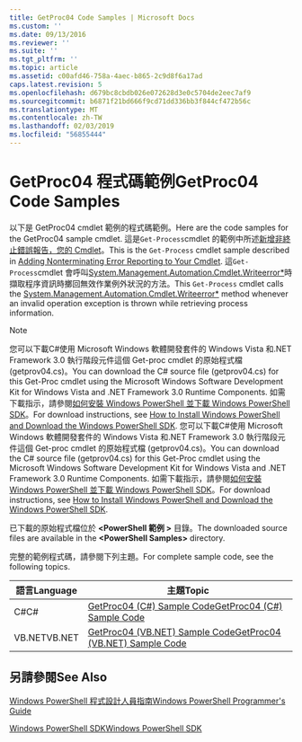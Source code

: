 ```yaml
---
title: GetProc04 Code Samples | Microsoft Docs
ms.custom: ''
ms.date: 09/13/2016
ms.reviewer: ''
ms.suite: ''
ms.tgt_pltfrm: ''
ms.topic: article
ms.assetid: c00afd46-758a-4aec-b865-2c9d8f6a17ad
caps.latest.revision: 5
ms.openlocfilehash: d679bc8cbdb026e072628d3e0c5704de2eec7af9
ms.sourcegitcommit: b6871f21bd666f9cd71dd336bb3f844cf472b56c
ms.translationtype: MT
ms.contentlocale: zh-TW
ms.lasthandoff: 02/03/2019
ms.locfileid: "56855444"
---
```

# <a name="getproc04-code-samples"></a><span data-ttu-id="0b59a-102">GetProc04 程式碼範例</span><span class="sxs-lookup"><span data-stu-id="0b59a-102">GetProc04 Code Samples</span></span>

<span data-ttu-id="0b59a-103">以下是 GetProc04 cmdlet 範例的程式碼範例。</span><span class="sxs-lookup"><span data-stu-id="0b59a-103">Here are the code samples for the GetProc04 sample cmdlet.</span></span> <span data-ttu-id="0b59a-104">這是`Get-Process`cmdlet 的範例中所述[新增非終止錯誤報告，您的 Cmdlet](../cmdlet/adding-non-terminating-error-reporting-to-your-cmdlet.md)。</span><span class="sxs-lookup"><span data-stu-id="0b59a-104">This is the `Get-Process` cmdlet sample described in [Adding Nonterminating Error Reporting to Your Cmdlet](../cmdlet/adding-non-terminating-error-reporting-to-your-cmdlet.md).</span></span> <span data-ttu-id="0b59a-105">這`Get-Process`cmdlet 會呼叫[System.Management.Automation.Cmdlet.Writeerror\*](/dotnet/api/System.Management.Automation.Cmdlet.WriteError)時擷取程序資訊時擲回無效作業例外狀況的方法。</span><span class="sxs-lookup"><span data-stu-id="0b59a-105">This `Get-Process` cmdlet calls the [System.Management.Automation.Cmdlet.Writeerror\*](/dotnet/api/System.Management.Automation.Cmdlet.WriteError) method whenever an invalid operation exception is thrown while retrieving process information.</span></span>

> [!NOTE]
> <span data-ttu-id="0b59a-106">您可以下載C#使用 Microsoft Windows 軟體開發套件的 Windows Vista 和.NET Framework 3.0 執行階段元件這個 Get-proc cmdlet 的原始程式檔 (getprov04.cs)。</span><span class="sxs-lookup"><span data-stu-id="0b59a-106">You can download the C# source file (getprov04.cs) for this Get-Proc cmdlet using the Microsoft Windows Software Development Kit for Windows Vista and .NET Framework 3.0 Runtime Components.</span></span> <span data-ttu-id="0b59a-107">如需下載指示，請參閱[如何安裝 Windows PowerShell 並下載 Windows PowerShell SDK](/powershell/developer/installing-the-windows-powershell-sdk)。</span><span class="sxs-lookup"><span data-stu-id="0b59a-107">For download instructions, see [How to Install Windows PowerShell and Download the Windows PowerShell SDK](/powershell/developer/installing-the-windows-powershell-sdk).</span></span>
> <span data-ttu-id="0b59a-108">您可以下載C#使用 Microsoft Windows 軟體開發套件的 Windows Vista 和.NET Framework 3.0 執行階段元件這個 Get-proc cmdlet 的原始程式檔 (getprov04.cs)。</span><span class="sxs-lookup"><span data-stu-id="0b59a-108">You can download the C# source file (getprov04.cs) for this Get-Proc cmdlet using the Microsoft Windows Software Development Kit for Windows Vista and .NET Framework 3.0 Runtime Components.</span></span> <span data-ttu-id="0b59a-109">如需下載指示，請參閱[如何安裝 Windows PowerShell 並下載 Windows PowerShell SDK](/powershell/developer/installing-the-windows-powershell-sdk)。</span><span class="sxs-lookup"><span data-stu-id="0b59a-109">For download instructions, see [How to Install Windows PowerShell and Download the Windows PowerShell SDK](/powershell/developer/installing-the-windows-powershell-sdk).</span></span>
>
> <span data-ttu-id="0b59a-110">已下載的原始程式檔位於 **\<PowerShell 範例 >** 目錄。</span><span class="sxs-lookup"><span data-stu-id="0b59a-110">The downloaded source files are available in the **\<PowerShell Samples>** directory.</span></span>

<span data-ttu-id="0b59a-111">完整的範例程式碼，請參閱下列主題。</span><span class="sxs-lookup"><span data-stu-id="0b59a-111">For complete sample code, see the following topics.</span></span>

|<span data-ttu-id="0b59a-112">語言</span><span class="sxs-lookup"><span data-stu-id="0b59a-112">Language</span></span>|<span data-ttu-id="0b59a-113">主題</span><span class="sxs-lookup"><span data-stu-id="0b59a-113">Topic</span></span>|
|--------------|-----------|
|<span data-ttu-id="0b59a-114">C#</span><span class="sxs-lookup"><span data-stu-id="0b59a-114">C#</span></span>|[<span data-ttu-id="0b59a-115">GetProc04 (C#) Sample Code</span><span class="sxs-lookup"><span data-stu-id="0b59a-115">GetProc04 (C#) Sample Code</span></span>](./getproc04-csharp-sample-code.md)|
|<span data-ttu-id="0b59a-116">VB.NET</span><span class="sxs-lookup"><span data-stu-id="0b59a-116">VB.NET</span></span>|[<span data-ttu-id="0b59a-117">GetProc04 (VB.NET) Sample Code</span><span class="sxs-lookup"><span data-stu-id="0b59a-117">GetProc04 (VB.NET) Sample Code</span></span>](./getproc04-vb-net-sample-code.md)|

## <a name="see-also"></a><span data-ttu-id="0b59a-118">另請參閱</span><span class="sxs-lookup"><span data-stu-id="0b59a-118">See Also</span></span>

[<span data-ttu-id="0b59a-119">Windows PowerShell 程式設計人員指南</span><span class="sxs-lookup"><span data-stu-id="0b59a-119">Windows PowerShell Programmer's Guide</span></span>](./windows-powershell-programmer-s-guide.md)

[<span data-ttu-id="0b59a-120">Windows PowerShell SDK</span><span class="sxs-lookup"><span data-stu-id="0b59a-120">Windows PowerShell SDK</span></span>](../windows-powershell-reference.md)